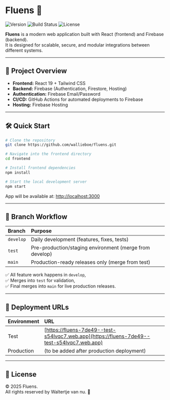 # Fluens 🌿

![Version](https://img.shields.io/badge/version-0.1.0--alpha-blue)
![Build Status](https://img.shields.io/badge/build-passing-brightgreen)
![License](https://img.shields.io/badge/license-Private-important)

**Fluens** is a modern web application built with React (frontend) and Firebase (backend).  
It is designed for scalable, secure, and modular integrations between different systems.

---

## 🚀 Project Overview

- **Frontend:** React 19 + Tailwind CSS
- **Backend:** Firebase (Authentication, Firestore, Hosting)
- **Authentication:** Firebase Email/Password
- **CI/CD:** GitHub Actions for automated deployments to Firebase
- **Hosting:** Firebase Hosting

---

## 🛠 Quick Start

```bash
# Clone the repository
git clone https://github.com/wallieboe/fluens.git

# Navigate into the frontend directory
cd frontend

# Install frontend dependencies
npm install

# Start the local development server
npm start
```

App will be available at: [http://localhost:3000](http://localhost:3000)

---

## 🌳 Branch Workflow

| Branch | Purpose |
|:--|:--|
| `develop` | Daily development (features, fixes, tests) |
| `test` | Pre-production/staging environment (merge from develop) |
| `main` | Production-ready releases only (merge from test) |

✅ All feature work happens in `develop`,  
✅ Merges into `test` for validation,  
✅ Final merges into `main` for live production releases.

---

## 🔗 Deployment URLs

| Environment | URL |
|:--|:--|
| Test | [https://fluens-7de49--test-s54lvqc7.web.app](https://fluens-7de49--test-s54lvqc7.web.app) |
| Production | (to be added after production deployment) |

---

## 📝 License

© 2025 Fluens.  
All rights reserved by Waltertje van nu. 🚀
